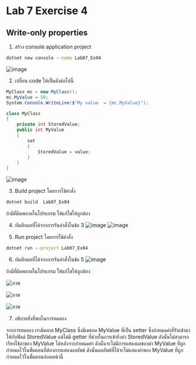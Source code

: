 # Lab 7 Exercise 4

## Write-only properties

1. สร้าง console application project

```cmd
dotnet new console --name Lab07_Ex04
```
![image](https://github.com/AnchisaPhetnoi/03376836-OOP-2566-Lab-07/assets/144197034/7ae7398d-4a29-4c2c-b77d-703bc2f907d0)

2. เปลี่ยน code ให้เป็นดังต่อไปนี้

```cs
MyClass mc = new MyClass();
mc.MyValue = 50;
System.Console.WriteLine($"My value  = {mc.MyValue}");

class MyClass
{
    private int StoredValue;
    public int MyValue
    {
        set
        {
            StoredValue = value;
        }
    }
}
```
![image](https://github.com/AnchisaPhetnoi/03376836-OOP-2566-Lab-07/assets/144197034/83c9e466-d672-47c1-b6c9-c05ab9b01623)

3. Build project โดยการใช้คำสั่ง

```cmd
dotnet build  Lab07_Ex04
```

ถ้ามีที่ผิดพลาดในโปรแกรม ให้แก้ไขให้ถูกต้อง

4. บันทึกผลที่ได้จากการรันคำสั่งในข้อ 3
![image](https://github.com/AnchisaPhetnoi/03376836-OOP-2566-Lab-07/assets/144197034/26002462-88aa-41b0-abd8-5773afd612c6)
![image](https://github.com/AnchisaPhetnoi/03376836-OOP-2566-Lab-07/assets/144197034/90527a75-c9ce-4a9e-aef6-9b2555a5d945)

5. Run project โดยการใช้คำสั่ง

```cmd
dotnet run --project Lab07_Ex04
```

6. บันทึกผลที่ได้จากการรันคำสั่งในข้อ 5
![image](https://github.com/AnchisaPhetnoi/03376836-OOP-2566-Lab-07/assets/144197034/c12783e9-6280-4b5e-a920-b12329e858e4)


ถ้ามีที่ผิดพลาดในโปรแกรม ให้แก้ไขให้ถูกต้อง

![ภาพ](https://github.com/AnchisaPhetnoi/03376836-OOP-2566-Lab-07/assets/144197034/d976b2a1-a6bb-4bed-b9cd-28f147d50eef)

![ภาพ](https://github.com/AnchisaPhetnoi/03376836-OOP-2566-Lab-07/assets/144197034/e1d6269b-5ea3-4b17-9689-29bccc38e4c8)

![ภาพ](https://github.com/AnchisaPhetnoi/03376836-OOP-2566-Lab-07/assets/144197034/9c63216c-72f6-44e8-8eb5-2a1f2578bd4e)

7. อธิบายสิ่งที่พบในการทดลอง


จากการทดลอง เรามีคลาส MyClass ซึ่งมีเมธอด MyValue ที่เป็น setter ซึ่งกำหนดค่าที่รับเข้ามาให้กับฟิลด์ StoredValue แต่ไม่มี getter ที่ช่วยในการเข้าถึงค่า StoredValue ดังนั้นไม่สามารถเรียกใช้ค่าของ MyValue ได้หลังจากกำหนดค่า ดังนั้นจะไม่มีการแสดงผลของค่า MyValue ที่ถูกกำหนดไว้ในขั้นตอนที่ต้องการแสดงผลลัพธ์ ดังนั้นผลลัพธ์ที่ได้จะไม่แสดงค่าของ MyValue ที่ถูกกำหนดไว้ในขั้นตอนก่อนหน้านี้ 

